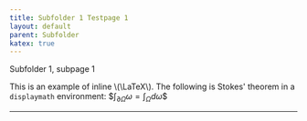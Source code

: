 ```yaml
---
title: Subfolder 1 Testpage 1
layout: default
parent: Subfolder
katex: true
---
```


Subfolder 1, subpage 1

This is an example of inline \\(\LaTeX\\). The following is Stokes' theorem in a
`displaymath` environment: \$$\int_{\partial \Omega} \omega = \int_{\Omega} d\omega\$$

----
